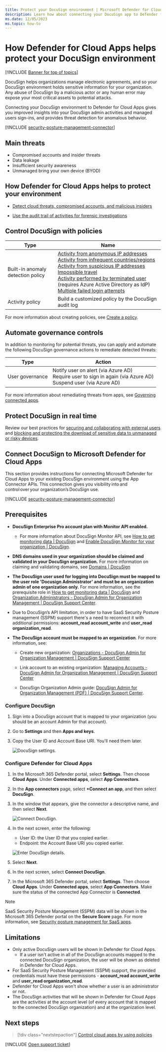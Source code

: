 ```yaml
---
title: Protect your DocuSign environment | Microsoft Defender for Cloud Apps
description: Learn how about connecting your DocuSign app to Defender for Cloud Apps using the API connector.
ms.date: 12/05/2023
ms.topic: how-to
---
```


# How Defender for Cloud Apps helps protect your DocuSign environment

[!INCLUDE [Banner for top of topics](includes/banner.md)]

DocuSign helps organizations manage electronic agreements, and so your DocuSign environment holds sensitive information for your organization. Any abuse of DocuSign by a malicious actor or any human error may expose your most critical assets to potential attacks.

Connecting your DocuSign environment to Defender for Cloud Apps gives you improved insights into your DocuSign admin activities and managed users sign-ins, and provides threat detection for anomalous behavior.

[!INCLUDE [security-posture-management-connector](includes/security-posture-management-connector.md)]


## Main threats

- Compromised accounts and insider threats
- Data leakage
- Insufficient security awareness
- Unmanaged bring your own device (BYOD)

## How Defender for Cloud Apps helps to protect your environment

- [Detect cloud threats, compromised accounts, and malicious insiders](best-practices.md#detect-cloud-threats-compromised-accounts-malicious-insiders-and-ransomware)

- [Use the audit trail of activities for forensic investigations](best-practices.md#use-the-audit-trail-of-activities-for-forensic-investigations)

## Control DocuSign with policies

| **Type**                           | **Name**                                                     |
| ---------------------------------- | ------------------------------------------------------------ |
| Built-in  anomaly detection policy | [Activity from anonymous IP addresses](anomaly-detection-policy.md#activity-from-anonymous-ip-addresses) <br> [Activity from infrequent countries/regions](anomaly-detection-policy.md#activity-from-infrequent-country) <br> [Activity from suspicious IP addresses](anomaly-detection-policy.md#activity-from-suspicious-ip-addresses) <br> [Impossible travel](anomaly-detection-policy.md#impossible-travel) <br> [Activity performed by terminated user](anomaly-detection-policy.md#activity-performed-by-terminated-user) (requires Azure Active Directory as IdP) <br> [Multiple failed login attempts](anomaly-detection-policy.md#multiple-failed-login-attempts) <br>|
| Activity  policy                   | Build a customized policy by the DocuSign audit log           |

For more information about creating policies, see [Create a policy](control-cloud-apps-with-policies.md#create-a-policy).

## Automate governance controls

In addition to monitoring for potential threats, you can apply and automate the following DocuSign governance actions to remediate detected threats:

| **Type**        | **Action**                                                   |
| --------------- | ------------------------------------------------------------ |
| User governance | Notify user on  alert (via Azure AD)<br />  Require user to sign in again (via Azure AD)   <br /> Suspend user (via Azure AD) |

For more information about remediating threats from apps, see [Governing connected apps](governance-actions.md).

## Protect DocuSign in real time

Review our best practices for [securing and collaborating with external users](best-practices.md#secure-collaboration-with-external-users-by-enforcing-real-time-session-controls) and [blocking and protecting the download of sensitive data to unmanaged or risky devices](best-practices.md#block-and-protect-download-of-sensitive-data-to-unmanaged-or-risky-devices).

## Connect DocuSign to Microsoft Defender for Cloud Apps

This section provides instructions for connecting Microsoft Defender for Cloud Apps to your existing DocuSign environment using the App Connector APIs. This connection gives you visibility into and control over your organization’s DocuSign use.

[!INCLUDE [security-posture-management-connector](includes/security-posture-management-connector.md)]


## Prerequisites

- **DocuSign Enterprise Pro account plan with Monitor API enabled.**
  - For more information about DocuSign Monitor API, see [How to get monitoring data | DocuSign](https://developers.docusign.com/docs/monitor-api/how-to/get-monitoring-data/) and [Enable DocuSign Monitor for your organization | DocuSign](https://developers.docusign.com/docs/monitor-api/how-to/enable-monitor/).

- **DNS domains used in your organization should be claimed and validated in your DocuSign organization.** For more information on claiming and validating domains, see [Domains | DocuSign](https://support.docusign.com/en/guides/org-admin-guide-claim-domain/)

- **The DocuSign user used for logging into DocuSign must be mapped to the user role 'Docusign Administrator' and must be an organization admin of one organization only.** For more information, see the prerequisite role in [How to get monitoring data | DocuSign](https://developers.docusign.com/docs/monitor-api/how-to/get-monitoring-data/) and [Organization Administrators - DocuSign Admin for Organization Management | DocuSign Support Center](https://support.docusign.com/en/guides/org-admin-guide-org-admins).
- Due to DocuSign’s API limitation, in order to have SaaS Security Posture management (SSPM) support there's a need to reconnect it with additional permissions: **account_read account_write** and **user_read organization_read**.

- **The DocuSign account must be mapped to an organization**. For more information, see:

  - Create new organization: [Organizations - DocuSign Admin for Organization Management | DocuSign Support Center](https://support.docusign.com/en/guides/org-admin-guide-create-org)

  - Link account to an existing organization: [Managing Accounts - DocuSign Admin for Organization Management | DocuSign Support Center](https://support.docusign.com/en/guides/org-admin-guide-accounts)

  - DocuSign Organization Admin guide: [DocuSign Admin for Organization Management (PDF) | DocuSign Support Center](https://support.docusign.com/guides/org-admin-guide).

### Configure DocuSign

1. Sign into a DocuSign account that is mapped to your organization (you should be an account Admin for that account).  

1. Go to **Settings** and then **Apps and keys**.

1. Copy the User ID and Account Base URI. You'll need them later.

    ![DocuSign settings.](media/docusign-settings.png)

### Configure Defender for Cloud Apps

1. In the Microsoft 365 Defender portal, select **Settings**. Then choose **Cloud Apps**. Under **Connected apps**, select **App Connectors**.

1. In the **App connectors** page, select **+Connect an app**, and then select **DocuSign**.

1. In the window that appears, give the connector a descriptive name, and then select **Next**.

    ![Connect DocuSign.](media/connect-docusign.png)

1. In the next screen, enter the following:

    - User ID: the User ID that you copied earlier.
    - Endpoint: the Account Base URI you copied earlier.

    ![Enter DocuSign details.](media/docusign-details.png)

1. Select **Next**.
1. In the next screen, select **Connect DocuSign**.

1. In the Microsoft 365 Defender portal, select **Settings**. Then choose **Cloud Apps**. Under **Connected apps**, select **App Connectors**. Make sure the status of the connected App Connector is **Connected**.

> [!NOTE]
> SaaS Security Posture Management (SSPM) data will be shown in the Microsoft 365 Defender portal on the **Secure Score** page. For more information, see [Security posture management for SaaS apps](/defender-cloud-apps/security-saas).

## Limitations

- Only active DocuSign users will be shown in Defender for Cloud Apps.
   - If a user isn't active in all of the DocuSign accounts mapped to the connected DocuSign organization, the user will be shown as deleted in Defender for Cloud Apps.
- For SaaS Security Posture Management (SSPM) support, the provided credentials must have these permissions - **account_read account_write** and **user_read organization_read**.
- Defender for Cloud Apps won't show whether a user is an administrator or not.
- The DocuSign activities that will be shown in Defender for Cloud Apps are the activities at the account level (of every account that is mapped to the connected DocuSign organization) and at the organization level.

## Next steps

> [!div class="nextstepaction"]
> [Control cloud apps by using policies](control-cloud-apps-with-policies.md)

[!INCLUDE [Open support ticket](includes/support.md)]